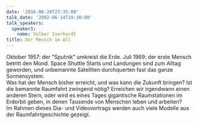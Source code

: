 ```yaml
---
date: '2016-08-24T23:35:00'
talk_date: '2002-06-14T19:30:00'
talk_speakers:
  speaker1:
    name: Volker Iserhardt
title: Der Mensch im All
---
```

Oktober 1957: der "Sputnik" umkreist die Erde. Juli 1969: der erste Mensch betritt den Mond. Space Shuttle Starts und Landungen sind zum Alltag geworden, und unbemannte Satelliten durchquerten fast das ganze Sonnensystem.  
Was hat der Mensch bisher erreicht, und was kann die Zukunft bringen? Ist die bemannte Raumfahrt zwingend nötig? Erreichen wir irgendwann einen anderen Stern, oder wird es eines Tages gigantische Raumstationen im Erdorbit geben, in denen Tausende von Menschen leben und arbeiten?  
Im Rahmen dieses Dia- und Videovortrags werden auch viele Modelle aus der Raumfahrtgeschichte gezeigt.
